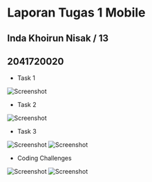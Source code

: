 # Laporan Tugas 1 Mobile
## Inda Khoirun Nisak / 13
## 2041720020

- Task 1


![Screenshot](images/1.jpeg)




- Task 2


![Screenshot](images/2.jpeg)





- Task 3

![Screenshot](images/3.1.jpeg)
![Screenshot](images/3.2.jpeg)


- Coding Challenges


![Screenshot](images/cc.1.jpeg)
![Screenshot](images/cc.2.jpeg)
